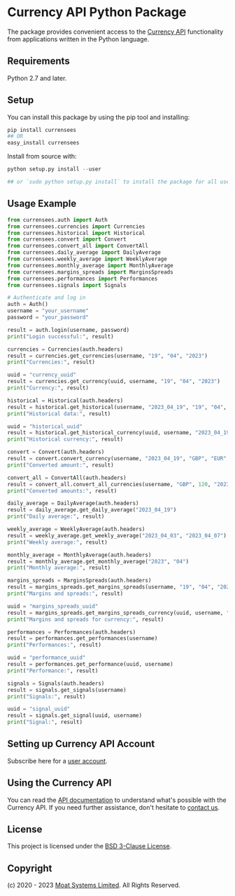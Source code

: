 # Currency API Python Package

The package provides convenient access to the [Currency API](https://moatsystems.com/currency-api/) functionality from applications written in the Python language.

## Requirements

Python 2.7 and later.

## Setup

You can install this package by using the pip tool and installing:

```python
pip install currensees
## OR
easy_install currensees
```

Install from source with:

```python
python setup.py install --user

## or `sudo python setup.py install` to install the package for all users
```

Usage Example
-------------

```python
from currensees.auth import Auth
from currensees.currencies import Currencies
from currensees.historical import Historical
from currensees.convert import Convert
from currensees.convert_all import ConvertAll
from currensees.daily_average import DailyAverage
from currensees.weekly_average import WeeklyAverage
from currensees.monthly_average import MonthlyAverage
from currensees.margins_spreads import MarginsSpreads
from currensees.performances import Performances
from currensees.signals import Signals

# Authenticate and log in
auth = Auth()
username = "your_username"
password = "your_password"

result = auth.login(username, password)
print("Login successful:", result)

currencies = Currencies(auth.headers)
result = currencies.get_currencies(username, "19", "04", "2023")
print("Currencies:", result)

uuid = "currency_uuid"
result = currencies.get_currency(uuid, username, "19", "04", "2023")
print("Currency:", result)

historical = Historical(auth.headers)
result = historical.get_historical(username, "2023_04_19", "19", "04", "2023")
print("Historical data:", result)

uuid = "historical_uuid"
result = historical.get_historical_currency(uuid, username, "2023_04_19", "19", "04", "2023")
print("Historical currency:", result)

convert = Convert(auth.headers)
result = convert.convert_currency(username, "2023_04_19", "GBP", "EUR", "500")
print("Converted amount:", result)

convert_all = ConvertAll(auth.headers)
result = convert_all.convert_all_currencies(username, "GBP", 120, "2023_04_19")
print("Converted amounts:", result)

daily_average = DailyAverage(auth.headers)
result = daily_average.get_daily_average("2023_04_19")
print("Daily average:", result)

weekly_average = WeeklyAverage(auth.headers)
result = weekly_average.get_weekly_average("2023_04_03", "2023_04_07")
print("Weekly average:", result)

monthly_average = MonthlyAverage(auth.headers)
result = monthly_average.get_monthly_average("2023", "04")
print("Monthly average:", result)

margins_spreads = MarginsSpreads(auth.headers)
result = margins_spreads.get_margins_spreads(username, "19", "04", "2023")
print("Margins and spreads:", result)

uuid = "margins_spreads_uuid"
result = margins_spreads.get_margins_spreads_currency(uuid, username, "19", "04", "2023")
print("Margins and spreads for currency:", result)

performances = Performances(auth.headers)
result = performances.get_performances(username)
print("Performances:", result)

uuid = "performance_uuid"
result = performances.get_performance(uuid, username)
print("Performance:", result)

signals = Signals(auth.headers)
result = signals.get_signals(username)
print("Signals:", result)

uuid = "signal_uuid"
result = signals.get_signal(uuid, username)
print("Signal:", result)
```

## Setting up Currency API Account

Subscribe here for a [user account](https://moatsystems.com/currency-api/).


## Using the Currency API

You can read the [API documentation](https://docs.currensees.com/) to understand what's possible with the Currency API. If you need further assistance, don't hesitate to [contact us](https://moatsystems.com/contact/).


## License

This project is licensed under the [BSD 3-Clause License](https://moatsystems.com/assets/license/BSD_3_Clause.txt).


## Copyright

(c) 2020 - 2023 [Moat Systems Limited](https://moatsystems.com/). All Rights Reserved.
